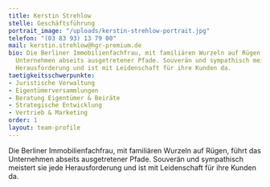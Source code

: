 ```yaml
---
title: Kerstin Strehlow
stelle: Geschäftsführung
portrait_image: "/uploads/kerstin-strehlow-portrait.jpg"
telefon: "(03 83 93) 13 79 00"
mail: kerstin.strehlow@hgr-premium.de
bio: Die Berliner Immobilienfachfrau, mit familiären Wurzeln auf Rügen, führt das
  Unternehmen abseits ausgetretener Pfade. Souverän und sympathisch meistert sie jede
  Herausforderung und ist mit Leidenschaft für ihre Kunden da.
taetigkeitsschwerpunkte:
- Juristische Verwaltung
- Eigentümerversammlungen
- Beratung Eigentümer & Beiräte
- Strategische Entwicklung
- Vertrieb & Marketing
order: 1
layout: team-profile
---
```


Die Berliner Immobilienfachfrau, mit familiären Wurzeln auf Rügen, führt das Unternehmen abseits ausgetretener Pfade.
Souverän und sympathisch meistert sie jede Herausforderung und ist mit Leidenschaft für ihre Kunden da.